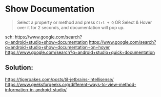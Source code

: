 # Show Documentation
>Select a property or method and press `Ctrl + Q`
> OR
>Select & Hover over it for 2 seconds, and documentation will pop up.

sch: https://www.google.com/search?q=android+studio+show+documentation https://www.google.com/search?q=android+studio+show+documentation+on+hover https://www.google.com/search?q=android+studio+quick+documentation

## Solution:
https://tigeroakes.com/posts/til-jetbrains-intellisense/ https://www.geeksforgeeks.org/different-ways-to-view-method-information-in-android-studio/
